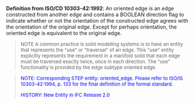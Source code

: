 ﻿**Definition from ISO/CD 10303-42:1992**: An oriented edge is an edge constructed from another edge and contains a BOOLEAN direction flag to indicate whether or not the orientation of the constructed edge agrees with the orientation of the original edge. Except for perhaps orientation, the oriented edge is equivalent to the original edge.

> <font size="-1">NOTE A common practice is solid modelling systems is
		  to have an entity that represents the "use" or "traversal" of an edge. This
		  "use" entity explicitly represents the requirement in a manifold solid that
		  each edge must be traversed exactly twice, once in each direction. The "use"
		  functionality is provided by the edge subtype oriented
		  edge.</font>
>

> <font size="-1" color="#0000FF">NOTE: Corresponding STEP entity:
		  oriented_edge. Please refer to ISO/IS 10303-42:1994, p. 133 for the final
		  definition of the formal standard. </font>
> 
> <font size="-1" color="#0000FF">HISTORY: New Entity in IFC Release
		  2.0</font>
>